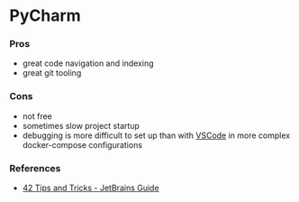# PyCharm

### Pros

* great code navigation and indexing
* great git tooling

### Cons

* not free
* sometimes slow project startup
* debugging is more difficult to set up than with [VSCode](vscode.md) in more complex docker-compose configurations

### References

* [42 Tips and Tricks - JetBrains Guide](https://www.jetbrains.com/guide/python/playlists/42/)
